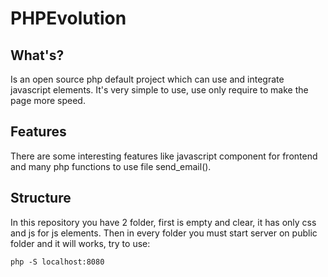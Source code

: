 # PHPEvolution
## What's?
Is an open source php default project which can use and integrate javascript elements.
It's very simple to use, use only require to make the page more speed. 

## Features
There are some interesting features like javascript component for frontend and many php functions to use file send_email().

## Structure
In this repository you have 2 folder, first is empty and clear, it has only css and js for js elements. 
Then in every folder you must start server on public folder and it will works, try to use:
```
php -S localhost:8080
```


